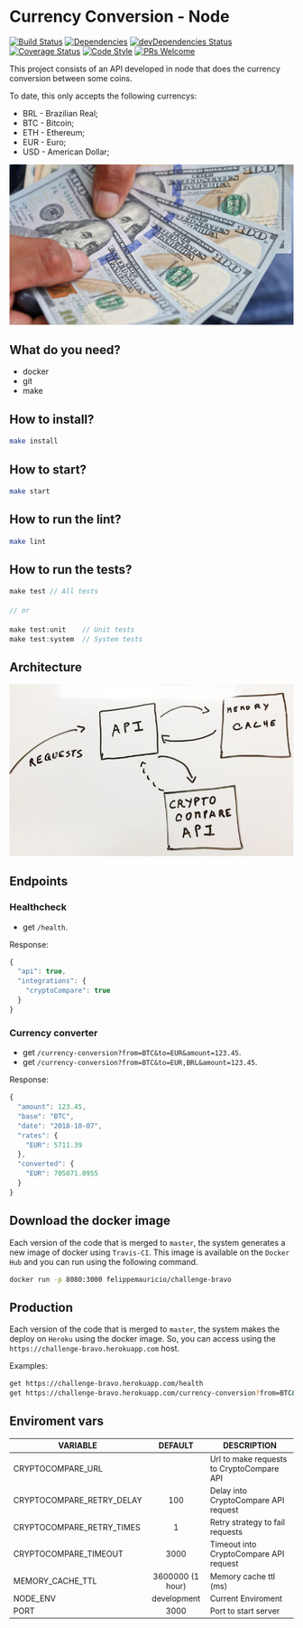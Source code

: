 # Currency Conversion - Node
[![Build Status](https://travis-ci.org/felippemauricio/node-currency-conversion.svg?branch=master)](https://travis-ci.org/felippemauricio/node-currency-conversion)
[![Dependencies](https://david-dm.org/felippemauricio/node-currency-conversion.svg)](https://david-dm.org/felippemauricio/node-currency-conversion)
[![devDependencies Status](https://david-dm.org/felippemauricio/node-currency-conversion/dev-status.svg)](https://david-dm.org/felippemauricio/node-currency-conversion?type=dev)
[![Coverage Status](https://coveralls.io/repos/github/felippemauricio/node-currency-conversion/badge.svg?branch=master)](https://coveralls.io/github/felippemauricio/node-currency-conversion?branch=master)
[![Code Style](https://badgen.net/badge/code%20style/airbnb/fd5c63)](https://github.com/airbnb/javascript)
[![PRs Welcome](https://img.shields.io/badge/PRs-welcome-brightgreen.svg)](https://github.com/felippemauricio/node-currency-conversion/pulls)

This project consists of an API developed in node that does the currency conversion between some coins.

To date, this only accepts the following currencys:
- BRL - Brazilian Real;
- BTC - Bitcoin;
- ETH - Ethereum;
- EUR - Euro;
- USD - American Dollar;

![](https://raw.githubusercontent.com/felippemauricio/node-currency-conversion/master/docs/images/money.jpg)

## What do you need?

- docker
- git
- make

## How to install?
```sh
make install
```

## How to start?

```sh
make start
```

## How to run the lint?
```sh
make lint
```

## How to run the tests?

```javascript
make test // All tests

// or

make test:unit    // Unit tests
make test:system  // System tests
```

## Architecture

![](https://raw.githubusercontent.com/felippemauricio/node-currency-conversion/master/docs/images/architecture.png)


## Endpoints

### Healthcheck

  - get `/health`.

Response:
```javascript
{
  "api": true,
  "integrations": {
    "cryptoCompare": true
  }
}
```

### Currency converter

  - get `/currency-conversion?from=BTC&to=EUR&amount=123.45`.
  - get `/currency-conversion?from=BTC&to=EUR,BRL&amount=123.45`.

Response:
```javascript
{
  "amount": 123.45,
  "base": "BTC",
  "date": "2018-10-07",
  "rates": {
    "EUR": 5711.39
  },
  "converted": {
    "EUR": 705071.0955
  }
}
```

## Download the docker image

Each version of the code that is merged to `master`, the system generates a new image of docker using `Travis-CI`. This image is available on the `Docker Hub` and you can run using the following command.

```sh
docker run -p 8080:3000 felippemauricio/challenge-bravo
```

## Production

Each version of the code that is merged to `master`, the system makes the deploy on `Heroku` using the docker image. So, you can access using the `https://challenge-bravo.herokuapp.com` host.

Examples:
```sh
get https://challenge-bravo.herokuapp.com/health
get https://challenge-bravo.herokuapp.com/currency-conversion?from=BTC&to=EUR&amount=123.45
```

## Enviroment vars

| VARIABLE                     | DEFAULT                | DESCRIPTION                                             |
|------------------------------|:----------------------:|---------------------------------------------------------|
| CRYPTOCOMPARE_URL            |                        | Url to make requests to CryptoCompare API               |
| CRYPTOCOMPARE_RETRY_DELAY    | 100                    | Delay into CryptoCompare API request                    |
| CRYPTOCOMPARE_RETRY_TIMES    | 1                      | Retry strategy to fail requests                         |
| CRYPTOCOMPARE_TIMEOUT        | 3000                   | Timeout into CryptoCompare API request                  |
| MEMORY_CACHE_TTL             | 3600000 (1 hour)       | Memory cache ttl (ms)                                   |
| NODE_ENV                     | development            | Current Enviroment                                      |
| PORT                         | 3000                   | Port to start server                                    |
